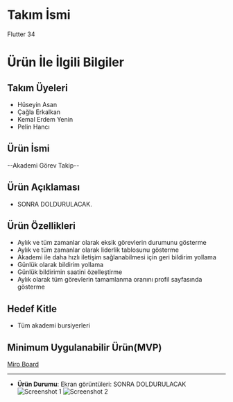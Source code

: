 # **Takım İsmi**

Flutter 34

# Ürün İle İlgili Bilgiler

## Takım Üyeleri

- Hüseyin Asan
- Çağla Erkalkan
- Kemal Erdem Yenin
- Pelin Hancı

## Ürün İsmi

--Akademi Görev Takip--

## Ürün Açıklaması

- SONRA DOLDURULACAK.

## Ürün Özellikleri

- Aylık ve tüm zamanlar olarak eksik görevlerin durumunu gösterme
- Aylık ve tüm zamanlar olarak liderlik tablosunu gösterme
- Akademi ile daha hızlı iletişim sağlanabilmesi için geri bildirim yollama
- Günlük olarak bildirim yollama
- Günlük bildirimin saatini özelleştirme
- Aylık olarak tüm görevlerin tamamlanma oranını profil sayfasında gösterme

## Hedef Kitle

- Tüm akademi bursiyerleri

## Minimum Uygulanabilir Ürün(MVP)

[Miro  Board](https://miro.com/app/board/uXjVMVPsx2o=/?share_link_id=556679816524)

---


- **Ürün Durumu**: Ekran görüntüleri: SONRA DOLDURULACAK
  ![Screenshot 1](https://github.com/OyunveUygulamaAkademisi/BootcampScrumTemplate/blob/main/ProjectManagement/Sprint1Documents/productss1.png?raw=true)
  ![Screenshot 2](https://github.com/OyunveUygulamaAkademisi/BootcampScrumTemplate/blob/main/ProjectManagement/Sprint1Documents/productss2.png?raw=true)

